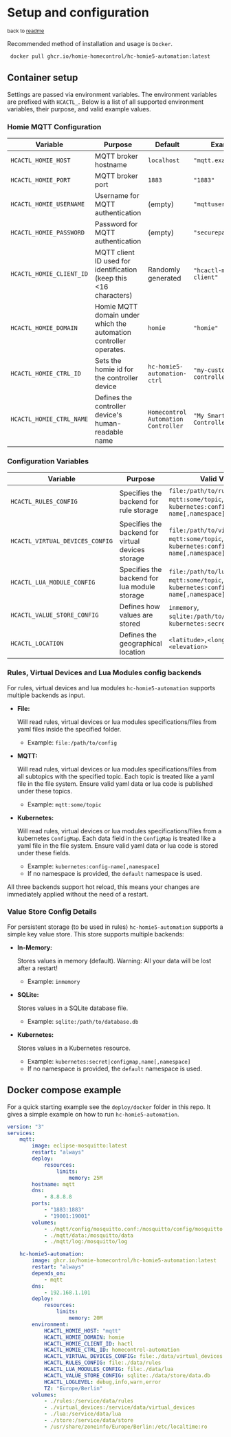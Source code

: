 # Setup and configuration

<small> back to [readme](../README.md)</small>

Recommended method of installation and usage is `Docker`.

```bash
 docker pull ghcr.io/homie-homecontrol/hc-homie5-automation:latest

```

## Container setup

Settings are passed via environment variables. The environment variables are prefixed with `HCACTL_`. Below is a list of all supported environment variables, their purpose, and valid example values.

### Homie MQTT Configuration

| Variable                 | Purpose                                                           | Default                             | Example                      |
| ------------------------ | ----------------------------------------------------------------- | ----------------------------------- | ---------------------------- |
| `HCACTL_HOMIE_HOST`      | MQTT broker hostname                                              | `localhost`                         | `"mqtt.example.com"`         |
| `HCACTL_HOMIE_PORT`      | MQTT broker port                                                  | `1883`                              | `"1883"`                     |
| `HCACTL_HOMIE_USERNAME`  | Username for MQTT authentication                                  | (empty)                             | `"mqttuser"`                 |
| `HCACTL_HOMIE_PASSWORD`  | Password for MQTT authentication                                  | (empty)                             | `"securepassword"`           |
| `HCACTL_HOMIE_CLIENT_ID` | MQTT client ID used for identification (keep this <16 characters) | Randomly generated                  | `"hcactl-mqtt-client"`       |
| `HCACTL_HOMIE_DOMAIN`    | Homie MQTT domain under which the automation controller operates. | `homie`                             | `"homie"`                    |
| `HCACTL_HOMIE_CTRL_ID`   | Sets the homie id for the controller device                       | `hc-homie5-automation-ctrl`         | `"my-custom-controller"`     |
| `HCACTL_HOMIE_CTRL_NAME` | Defines the controller device's human-readable name               | `Homecontrol Automation Controller` | `"My Smart Home Controller"` |

### Configuration Variables

| Variable                        | Purpose                                           | Valid Values                                                                                       | Default                       | Example                                         |
| ------------------------------- | ------------------------------------------------- | -------------------------------------------------------------------------------------------------- | ----------------------------- | ----------------------------------------------- |
| `HCACTL_RULES_CONFIG`           | Specifies the backend for rule storage            | `file:/path/to/rules`,<br/>`mqtt:some/topic`,<br /> `kubernetes:config-name[,namespace]`           | file:/service/rules           | `"mqtt:hcactl/rules"`                           |
| `HCACTL_VIRTUAL_DEVICES_CONFIG` | Specifies the backend for virtual devices storage | `file:/path/to/virtual_devices`,<br />`mqtt:some/topic`,<br />`kubernetes:config-name[,namespace]` | file:/service/virtual_devices | `"kubernetes:hcactl-virtual-devices,smarthome"` |
| `HCACTL_LUA_MODULE_CONFIG`      | Specifies the backend for lua module storage      | `file:/path/to/lua`,<br/>`mqtt:some/topic`,<br /> `kubernetes:config-name[,namespace]`             | file:/service/lua             | `"file:/data/lua_scripts"`                      |
| `HCACTL_VALUE_STORE_CONFIG`     | Defines how values are stored                     | `inmemory`,<br />`sqlite:/path/to/database.db`,<br />`kubernetes:secret`                           | inmemory                      | `"sqlite:/sevice/values.db"`                    |
| `HCACTL_LOCATION`               | Defines the geographical location                 | `<latitude>,<longitude>,<elevation>`                                                               | `0,0,0`                       | `"48.1351,11.5820,519"`                         |

### Rules, Virtual Devices and Lua Modules config backends

For rules, virtual devices and lua modules `hc-homie5-automation` supports multiple backends as input.

- **File:**

    Will read rules, virtual devices or lua modules specifications/files from yaml files inside the specified folder.

    - Example: `file:/path/to/config`

- **MQTT:**

    Will read rules, virtual devices or lua modules specifications/files from all subtopics with the specified topic. Each topic is treated like a yaml file in the file system. Ensure valid yaml data or lua code is published under these topics.

    - Example: `mqtt:some/topic`

- **Kubernetes:**

    Will read rules, virtual devices or lua modules specifications/files from a kubernetes `ConfigMap`. Each data field in the `ConfigMap` is treated like a yaml file in the file system. Ensure valid yaml data or lua code is stored under these fields.

    - Example: `kubernetes:config-name[,namespace]`
    - If no namespace is provided, the `default` namespace is used.

All three backends support hot reload, this means your changes are immediately applied without the need of a restart.

### Value Store Config Details

For persistent storage (to be used in rules) `hc-homie5-automation` supports a simple key value store. This store supports multiple backends:

- **In-Memory:**

    Stores values in memory (default). Warning: All your data will be lost after a restart!

    - Example: `inmemory`

- **SQLite:**

    Stores values in a SQLite database file.

    - Example: `sqlite:/path/to/database.db`

- **Kubernetes:**

    Stores values in a Kubernetes resource.

    - Example: `kubernetes:secret|configmap,name[,namespace]`
    - If no namespace is provided, the `default` namespace is used.

## Docker compose example

For a quick starting example see the `deploy/docker` folder in this repo. It gives a simple example on how to run `hc-homie5-automation`.

```yaml
version: "3"
services:
    mqtt:
        image: eclipse-mosquitto:latest
        restart: "always"
        deploy:
            resources:
                limits:
                    memory: 25M
        hostname: mqtt
        dns:
            - 8.8.8.8
        ports:
            - "1883:1883"
            - "19001:19001"
        volumes:
            - ./mqtt/config/mosquitto.conf:/mosquitto/config/mosquitto.conf
            - ./mqtt/data:/mosquitto/data
            - ./mqtt/log:/mosquitto/log

    hc-homie5-automation:
        image: ghcr.io/homie-homecontrol/hc-homie5-automation:latest
        restart: "always"
        depends_on:
            - mqtt
        dns:
            - 192.168.1.101
        deploy:
            resources:
                limits:
                    memory: 20M
        environment:
            HCACTL_HOMIE_HOST: "mqtt"
            HCACTL_HOMIE_DOMAIN: homie
            HCACTL_HOMIE_CLIENT_ID: hactl
            HCACTL_HOMIE_CTRL_ID: homecontrol-automation
            HCACTL_VIRTUAL_DEVICES_CONFIG: file:./data/virtual_devices
            HCACTL_RULES_CONFIG: file:./data/rules
            HCACTL_LUA_MODULES_CONFIG: file:./data/lua
            HCACTL_VALUE_STORE_CONFIG: sqlite:./data/store/data.db
            HCACTL_LOGLEVEL: debug,info,warn,error
            TZ: "Europe/Berlin"
        volumes:
            - ./rules:/service/data/rules
            - ./virtual_devices:/service/data/virtual_devices
            - ./lua:/service/data/lua
            - ./store:/service/data/store
            - /usr/share/zoneinfo/Europe/Berlin:/etc/localtime:ro
```

